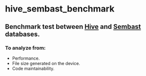 # hive_sembast_benchmark
 
## Benchmark test between [Hive](https://docs.hivedb.dev/) and [Sembast](https://github.com/tekartik/sembast.dart/blob/master/sembast/README.md) databases.

### To analyze from:
* Performance.
* File size generated on the device.
* Code maintainability.